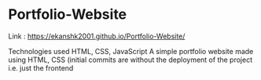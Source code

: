 # Portfolio-Website
Link : https://ekanshk2001.github.io/Portfolio-Website/

Technologies used HTML, CSS, JavaScript
A simple portfolio website made using HTML, CSS (initial commits are without the deployment of the project i.e. just the frontend
